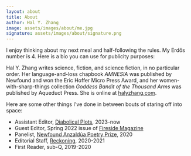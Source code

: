 ```yaml
---
layout: about
title: About
author: Hal Y. Zhang
image: assets/images/about/me.jpg
signature: assets/images/about/signature.png
---
```


<p class="paragraph-lg">I enjoy thinking about my next meal and half-following the rules. My Erd&#337;s number is 4. Here is a bio you can use for publicity purposes:</p>

Hal Y. Zhang writes science, fiction, and science fiction, in no particular order. Her language-and-loss chapbook _AMNESIA_ was published by Newfound and won the Eric Hoffer Micro Press Award, and her women-with-sharp-things collection _Goddess Bandit of the Thousand Arms_ was published by Aqueduct Press. She is online at [halyzhang.com](https://halyzhang.com).

Here are some other things I've done in between bouts of staring off into space:

- Assistant Editor, [Diabolical Plots](https://www.diabolicalplots.com/), 2023-now
- Guest Editor, Spring 2022 issue of [Fireside Magazine](https://firesidefiction.com/)
- Panelist, [Newfound Anzaldúa Poetry Prize](https://newfound.org/poetry-prize), 2020
- Editorial Staff, [Reckoning](https://reckoning.press/), 2020-2021
- First Reader, sub-Q, 2019-2020